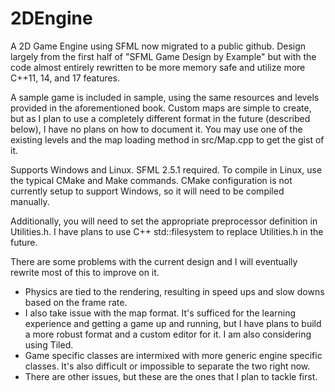 # 2DEngine
A 2D Game Engine using SFML now migrated to a public github.  Design largely from the first half of "SFML Game Design by Example" but with the code almost entirely rewritten to be more memory safe and utilize more C++11, 14, and 17 features.

A sample game is included in sample, using the same resources and levels provided in the aforementioned book.  Custom maps are simple to create, but as I plan to use a completely different format in the future
(described below), I have no plans on how to document it.  You may use one of the existing levels and the map loading method in src/Map.cpp to get the gist of it.

Supports Windows and Linux.  SFML 2.5.1 required.  To compile in Linux, use the typical CMake and Make commands.  CMake configuration is not currently setup to support Windows, so it will need to be compiled manually.

Additionally, you will need to set the appropriate preprocessor definition in Utilities.h.  I have plans to use C++ std::filesystem to replace Utilities.h in the future.


There are some problems with the current design and I will eventually rewrite most of this to improve on it.  

- Physics are tied to the rendering, resulting in speed ups and slow downs based on the frame rate.  
- I also take issue with the map format.  It's sufficed for the learning experience and getting a game up and running, but I have plans to build a more robust format and a custom editor for it.  I am also considering
using Tiled.  
- Game specific classes are intermixed with more generic engine specific classes.  It's also difficult or impossible to separate the two right now.
- There are other issues, but these are the ones that I plan to tackle first.